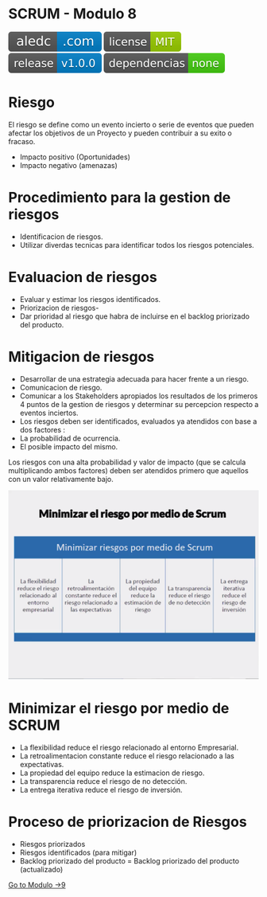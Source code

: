 # SCRUM - Modulo 8
[![aledc.com](https://github.com/aledc7/Scrum-Certification/blob/master/recursos/aledc.com.svg)](https://aledc.com)
[![License](https://github.com/aledc7/Scrum-Certification/blob/master/recursos/mit-license.svg)](https://aledc.com)
[![GitHub release](https://github.com/aledc7/Scrum-Certification/blob/master/recursos/release.svg)](https://aledc.com)
[![Dependencies](https://github.com/aledc7/Scrum-Certification/blob/master/recursos/dependencias-none.svg)](https://aledc.com)



# Riesgo
El riesgo se define como un evento incierto o serie de eventos que pueden afectar los objetivos de un Proyecto y pueden contribuir a su exito o fracaso.
- Impacto positivo (Oportunidades)
- Impacto negativo (amenazas)

# Procedimiento para la gestion de riesgos
- Identificacion de riesgos.
- Utilizar diverdas tecnicas para identificar todos los riesgos potenciales.

# Evaluacion de riesgos
- Evaluar y estimar los riesgos identificados.
- Priorizacion de riesgos-
- Dar prioridad al riesgo que habra de incluirse en el backlog priorizado del producto.

# Mitigacion de riesgos
- Desarrollar de una estrategia adecuada para hacer frente a un riesgo.
- Comunicacion de riesgo.
- Comunicar a los Stakeholders apropiados los resultados de los primeros 4 puntos de la gestion de riesgos y determinar su percepcion respecto a eventos inciertos.
- Los riesgos deben ser identificados, evaluados ya atendidos con base a dos factores :
- La probabilidad de ocurrencia.
- El posible impacto del mismo.

Los riesgos con una alta probabilidad y valor de impacto (que se calcula multiplicando ambos factores) deben ser atendidos primero que aquellos con un valor relativamente bajo.

![Minimizar el Riesgo](https://github.com/aledc7/Scrum-Certification/blob/master/recursos/08/01%20-%20minimizar.png?raw=true)

# Minimizar el riesgo por medio de SCRUM

- La flexibilidad reduce el riesgo relacionado al entorno Empresarial.
- La retroalimentacion constante reduce el riesgo relacionado a las expectativas.
- La propiedad del equipo reduce la estimacion de riesgo.
- La transparencia reduce el riesgo de no detección.
- La entrega iterativa reduce el riesgo de inversión.

# Proceso de priorizacion de Riesgos
- Riesgos priorizados
- Riesgos identificados (para mitigar) 
- Backlog priorizado del producto = Backlog priorizado del producto (actualizado)

[Go to Modulo ->9](https://github.com/aledc7/Scrum-Certification/blob/master/modulo9.md)
